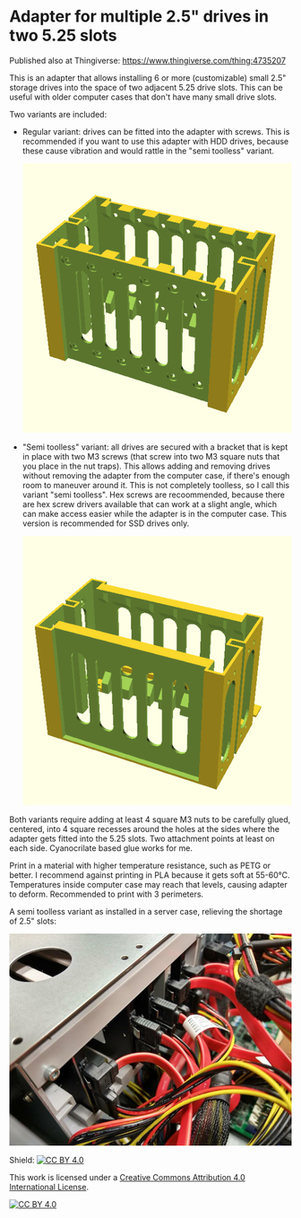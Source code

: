 # Adapter for multiple 2.5" drives in two 5.25 slots

Published also at Thingiverse: https://www.thingiverse.com/thing:4735207

This is an adapter that allows installing 6 or more (customizable) small 2.5" storage drives into the space of two adjacent 5.25 drive slots. This can be useful with older computer cases that don't have many small drive slots.

Two variants are included:

- Regular variant: drives can be fitted into the adapter with screws. This is recommended if you want to use this adapter with HDD drives, because these cause vibration and would rattle in the "semi toolless" variant.

  ![2.5-in-5.25 adapter rendering](adapter.png)

- "Semi toolless" variant: all drives are secured with a bracket that is kept in place with two M3 screws (that screw into two M3 square nuts that you place in the nut traps). This allows adding and removing drives without removing the adapter from the computer case, if there's enough room to maneuver around it. This is not completely toolless, so I call this variant "semi toolless". Hex screws are recoommended, because there are hex screw drivers available that can work at a slight angle, which can make access easier while the adapter is in the computer case. This version is recommended for SSD drives only.

  ![Semi-toolless 2.5-in-5.25 adapter rendering](adapter-semi-toolless.png)

Both variants require adding at least 4 square M3 nuts to be carefully glued, centered, into 4 square recesses around the holes at the sides where the adapter gets fitted into the 5.25 slots. Two attachment points at least on each side. Cyanocrilate based glue works for me.

Print in a material with higher temperature resistance, such as PETG or better. I recommend against printing in PLA because it gets soft at 55-60°C. Temperatures inside computer case may reach that levels, causing adapter to deform. Recommended to print with 3 perimeters.

A semi toolless variant as installed in a server case, relieving the shortage of 2.5" slots:

![Semi-toolless 2.5-in-5.25 adapter in use](images/adapter-semi-toolless2.jpg)

Shield: [![CC BY 4.0][cc-by-shield]][cc-by]

This work is licensed under a
[Creative Commons Attribution 4.0 International License][cc-by].

[![CC BY 4.0][cc-by-image]][cc-by]

[cc-by]: http://creativecommons.org/licenses/by/4.0/
[cc-by-image]: https://i.creativecommons.org/l/by/4.0/88x31.png
[cc-by-shield]: https://img.shields.io/badge/License-CC%20BY%204.0-lightgrey.svg